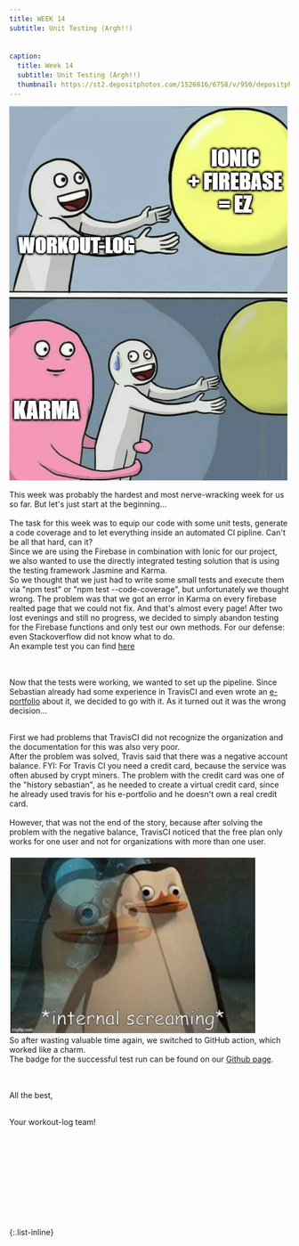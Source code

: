 ```yaml
---
title: WEEK 14
subtitle: Unit Testing (Argh!!)


caption:
  title: Week 14
  subtitle: Unit Testing (Argh!!)
  thumbnail: https://st2.depositphotos.com/1526816/6758/v/950/depositphotos_67585055-stock-illustration-word-expression.jpg
---
```


<div align="left">

<img src="./bilder/meme1.png"/>
  
This week was probably the hardest and most nerve-wracking week for us so far. But let's just start at the beginning... <br><br>
The task for this week was to equip our code with some unit tests, generate a code coverage and to let everything inside an automated CI pipline. Can't be all that hard, can it?
<br>
Since we are using the Firebase in combination with Ionic for our project, we also wanted to use the directly integrated testing solution that is using the testing framework Jasmine and Karma. 
<br>
So we thought that we just had to write some small tests and execute them via "npm test" or "npm test --code-coverage", but unfortunately we thought wrong. 
The problem was that we got an error in Karma on every firebase realted page that we could not fix. And that's almost every page! After two lost evenings and still no progress, we decided to simply abandon testing for the Firebase functions and only test our own methods. For our defense: even Stackoverflow did not know what to do.
<br>
An example test you can find [here](https://github.com/DHBW-TrainingApp/workout-log/blob/main/src/app/util/bmi/bmi.page.spec.ts)

<br><br>
Now that the tests were working, we wanted to set up the pipeline. Since Sebastian already had some experience in TravisCI and even wrote an [e-portfolio](https://github.com/Sebastian-Zok/TravisCI-ePortfolio) about it, we decided to go with it.
As it turned out it was the wrong decision...
<br><br>

First we had problems that TravisCI did not recognize the organization and the documentation for this was also very poor. <br>
After the problem was solved, Travis said that there was a negative account balance. FYI: For Travis CI you need a credit card, because the service was often abused by crypt miners. The problem with the credit card was one of the "history sebastian", as he needed to create a virtual credit card, since he already used travis for his e-portfolio and he doesn't own a real credit card.
<br><br>However, that was not the end of the story, because after solving the problem with the negative balance, TravisCI noticed that the free plan only works for one user and not for organizations with more than one user.
<br><br>
    <img src="./bilder/meme3.png"/>
<br>
So after wasting valuable time again, we switched to GitHub action, which worked like a charm. 
<br>
The badge for the successful test run can be found on our [Github page](https://github.com/DHBW-TrainingApp/workout-log). 

<br><br>
All the best,<br><br>

Your workout-log team!<br><br><br><br><br>

</div>

 <script src="https://utteranc.es/client.js"
          repo="DHBW-TrainingApp/Blog"
          issue-term="pathname"
          label="Blog Comment"
          theme="github-light"
          crossorigin="anonymous"
          async>
  </script>
  
  <br>  <br>  <br>  <br>  <br>
  

{:.list-inline}

